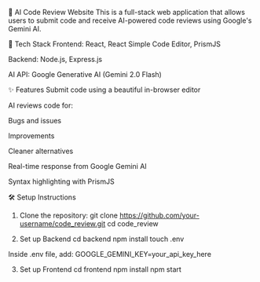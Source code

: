 
🧠 AI Code Review Website
This is a full-stack web application that allows users to submit code and receive AI-powered code reviews using Google's Gemini AI.

🚀 Tech Stack
Frontend: React, React Simple Code Editor, PrismJS

Backend: Node.js, Express.js

AI API: Google Generative AI (Gemini 2.0 Flash)

✨ Features
Submit code using a beautiful in-browser editor

AI reviews code for:

Bugs and issues

Improvements

Cleaner alternatives

Real-time response from Google Gemini AI

Syntax highlighting with PrismJS


🛠️ Setup Instructions
1. Clone the repository:
   git clone https://github.com/your-username/code_review.git
   cd code_review

2. Set up Backend
  cd backend
  npm install
  touch .env

Inside .env file, add:
  GOOGLE_GEMINI_KEY=your_api_key_here

3. Set up Frontend
   cd frontend
   npm install
   npm start

